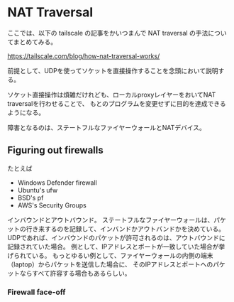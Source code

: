 # NAT Traversal

ここでは、以下の tailscale の記事をかいつまんで NAT traversal の手法についてまとめてみる。

https://tailscale.com/blog/how-nat-traversal-works/


前提として、UDPを使ってソケットを直接操作することを念頭において説明する。

ソケット直接操作は煩雑だけれども、ローカルproxyレイヤーをおいてNAT traversalを行わせることで、
もとのプログラムを変更せずに目的を達成できるようになる。


障害となるのは、ステートフルなファイヤーウォールとNATデバイス。


## Figuring out firewalls

たとえば

* Windows Defender firewall
* Ubuntu's ufw
* BSD's pf
* AWS's Security Groups

インバウンドとアウトバウンド。
ステートフルなファイヤーウォールは、パケットの行き来するのを記録して、インバンドかアウトバンドかを決めている。
UDPであれば、インバウンドのパケットが許可されるのは、アウトバウンドに記録されていた場合。
例として、IPアドレスとポートが一致していた場合が挙げられている。
もっとゆるい例として、ファイヤーウォールの内側の端末（laptop）からパケットを送信した場合に、
そのIPアドレスとポートへのパケットならすべて許容する場合もあるらしい。

### Firewall face-off

